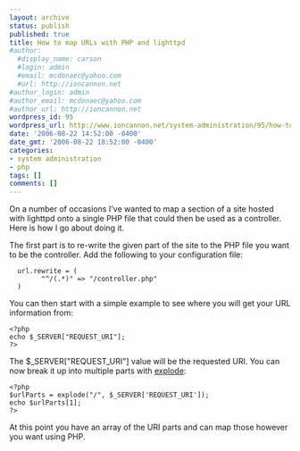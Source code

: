 ```yaml
---
layout: archive
status: publish
published: true
title: How to map URLs with PHP and lighttpd
#author:
  #display_name: carson
  #login: admin
  #email: mcdonaec@yahoo.com
  #url: http://ioncannon.net
#author_login: admin
#author_email: mcdonaec@yahoo.com
#author_url: http://ioncannon.net
wordpress_id: 95
wordpress_url: http://www.ioncannon.net/system-administration/95/how-to-map-urls-with-php-and-lighttpd/
date: '2006-08-22 14:52:00 -0400'
date_gmt: '2006-08-22 18:52:00 -0400'
categories:
- system administration
- php
tags: []
comments: []
---
```

On a number of occasions I've wanted to map a section of a site hosted with lighttpd onto a single PHP file that could then be used as a controller. Here is how I go about doing it.

The first part is to re-write the given part of the site to the PHP file you want to be the controller. Add the following to your configuration file:

```
  url.rewrite = (
        "^/(.*)" => "/controller.php"
  )
```
You can then start with a simple example to see where you will get your URL information from:

```
<?php
echo $_SERVER["REQUEST_URI"];
?>
```
The $_SERVER["REQUEST_URI"] value will be the requested URI. You can now break it up into multiple parts with <a href="http://us3.php.net/manual/en/function.explode.php">explode</a>:

```
<?php
$urlParts = explode("/", $_SERVER['REQUEST_URI']);
echo $urlParts[1];
?>
```
At this point you have an array of the URI parts and can map those however you want using PHP.



